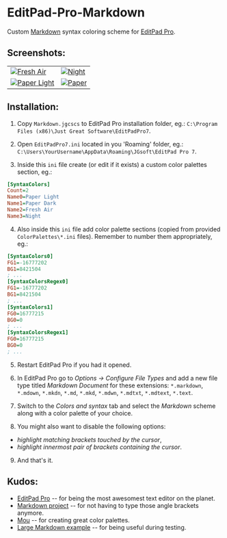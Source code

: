 EditPad-Pro-Markdown
====================

Custom [Markdown][md-homepage] syntax coloring scheme for [EditPad Pro][editpad-homepage].

Screenshots:
------------

<table>
  <tr>
    <td>
      <a href="https://lh3.googleusercontent.com/-DPNPuxj_E_k/UBlyPZ20HcI/AAAAAAAACDI/0nf9FfPf288/s1024/ss-fresh-air.png">
        <img src="https://lh3.googleusercontent.com/-DPNPuxj_E_k/UBlyPZ20HcI/AAAAAAAACDI/0nf9FfPf288/s288/ss-fresh-air.png" alt="Fresh Air" />
      </a>
    </td>
    <td>
      <a href="https://lh5.googleusercontent.com/-eZYMpLgpqFY/UBlyPd7emPI/AAAAAAAACDM/ECr6D3fbyoE/s1024/ss-night.png">
        <img src="https://lh5.googleusercontent.com/-eZYMpLgpqFY/UBlyPd7emPI/AAAAAAAACDM/ECr6D3fbyoE/s288/ss-night.png" alt="Night" />
      </a>
    </td>
  </tr>
  <tr>
    <td>
      <a href="https://lh5.googleusercontent.com/-8iay3b2c0mQ/UBlyP9akdhI/AAAAAAAACDU/bipUTcB4ouA/s1024/ss-paper-light.png">
        <img src="https://lh5.googleusercontent.com/-8iay3b2c0mQ/UBlyP9akdhI/AAAAAAAACDU/bipUTcB4ouA/s288/ss-paper-light.png" alt="Paper Light" />
      </a>
    </td>
    <td>
      <a href="https://lh4.googleusercontent.com/-HWklrPd4qfA/UBlyPQF9i6I/AAAAAAAACDQ/aGmw-xtvmVs/s1024/ss-paper-dark.png">
        <img src="https://lh4.googleusercontent.com/-HWklrPd4qfA/UBlyPQF9i6I/AAAAAAAACDQ/aGmw-xtvmVs/s288/ss-paper-dark.png" alt=Paper Dark"" />
      </a>
    </td>
  </tr>
</table>

Installation:
-------------

 1. Copy `Markdown.jgcscs` to EditPad Pro installation folder, eg.: `C:\Program Files (x86)\Just Great Software\EditPadPro7`.

 2. Open `EditPadPro7.ini` located in you 'Roaming' folder, eg.: `C:\Users\YourUsername\AppData\Roaming\JGsoft\EditPad Pro 7`.

 3. Inside this `ini` file create (or edit if it exists) a custom color palettes section, eg.:

   ```ini
   [SyntaxColors]
   Count=2
   Name0=Paper Light
   Name1=Paper Dark
   Name2=Fresh Air
   Name3=Night
   ```

 4. Also inside this `ini` file add color palette sections (copied from provided `ColorPalettes\*.ini` files). Remember to number them appropriately, eg.:

   ```ini
   [SyntaxColors0]
   FG1=-16777202
   BG1=8421504
   ; ...
   [SyntaxColorsRegex0]
   FG1=-16777202
   BG1=8421504
   ; ...
   [SyntaxColors1]
   FG0=16777215
   BG0=0
   ; ...
   [SyntaxColorsRegex1]
   FG0=16777215
   BG0=0
   ; ...
   ```
 
 5. Restart EditPad Pro if you had it opened.
 
 6. In EditPad Pro go to _Options &rarr; Configure File Types_ and add a new file type titled _Markdown Document_ for these extensions: `*.markdown`, `*.mdown`, `*.mkdn`, `*.md`, `*.mkd`, `*.mdwn`, `*.mdtxt`, `*.mdtext`, `*.text`.
 
 7. Switch to the _Colors and syntax_ tab and select the _Markdown_ scheme along with a color palette of your choice.
 
 8. You might also want to disable the following options:

   * _highlight matching brackets touched by the cursor_,
   * _highlight innermost pair of brackets containing the cursor_.
 
 9. And that's it.

Kudos:
------

 - [EditPad Pro][editpad-homepage] -- for being the most awesomest text editor on the planet.
 - [Markdown project][md-homepage] -- for not having to type those angle brackets anymore.
 - [Mou][mou-homepage] -- for creating great color palettes.
 - [Large Markdown example][md-example] -- for being useful during testing.
  
 [editpad-homepage]: http://www.editpadpro.com/
 [md-homepage]: http://daringfireball.net/projects/markdown/
 [mou-homepage]: http://mouapp.com/
 [md-example]: http://www.unexpected-vortices.com/sw/gouda/quick-markdown-example.html
